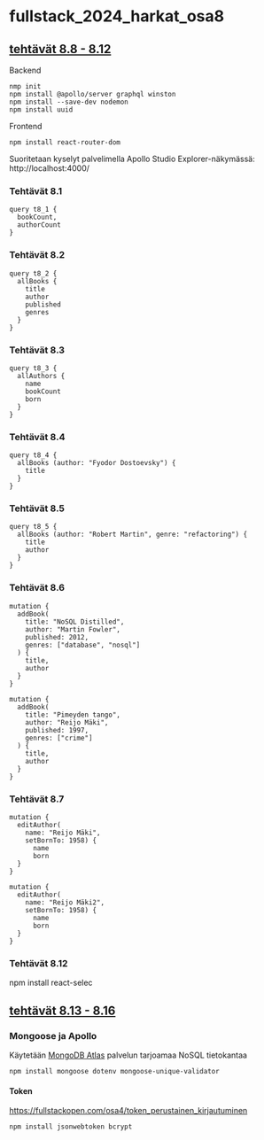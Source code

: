 # fullstack_2024_harkat_osa8

## [tehtävät 8.8 - 8.12](https://fullstackopen.com/osa8/react_ja_graph_ql#tehtavat-8-8-8-12)

Backend

```
nmp init
npm install @apollo/server graphql winston
npm install --save-dev nodemon
npm install uuid

```

Frontend

```
npm install react-router-dom
```

Suoritetaan kyselyt palvelimella Apollo Studio Explorer-näkymässä: http://localhost:4000/

### Tehtävät 8.1

```
query t8_1 {
  bookCount,
  authorCount
}

```

### Tehtävät 8.2

```
query t8_2 {
  allBooks { 
    title
    author
    published 
    genres
  }
}
```


### Tehtävät 8.3

```
query t8_3 {
  allAuthors {
    name
    bookCount
    born
  }
}
```

### Tehtävät 8.4

```
query t8_4 {
  allBooks (author: "Fyodor Dostoevsky") { 
    title
  }
}
```

### Tehtävät 8.5

```
query t8_5 {
  allBooks (author: "Robert Martin", genre: "refactoring") { 
    title
    author
  }
}

```

### Tehtävät 8.6
```
mutation {
  addBook(
    title: "NoSQL Distilled",
    author: "Martin Fowler",
    published: 2012,
    genres: ["database", "nosql"]
  ) {
    title,
    author
  }
}

mutation {
  addBook(
    title: "Pimeyden tango",
    author: "Reijo Mäki",
    published: 1997,
    genres: ["crime"]
  ) {
    title,
    author
  }
}
```

### Tehtävät 8.7
```
mutation {
  editAuthor(
    name: "Reijo Mäki",
    setBornTo: 1958) {
      name
      born
  }
}

mutation {
  editAuthor(
    name: "Reijo Mäki2",
    setBornTo: 1958) {
      name
      born
  }
}
```

### Tehtävät 8.12
npm install react-selec


## [tehtävät 8.13 - 8.16](https://fullstackopen.com/osa8/tietokanta_ja_kayttajien_hallinta#tehtavat-8-13-8-16)

### Mongoose ja Apollo

Käytetään [MongoDB Atlas](https://www.mongodb.com/products/platform/atlas-database) palvelun tarjoamaa NoSQL tietokantaa


```
npm install mongoose dotenv mongoose-unique-validator
```


#### Token

https://fullstackopen.com/osa4/token_perustainen_kirjautuminen

```
npm install jsonwebtoken bcrypt
```
